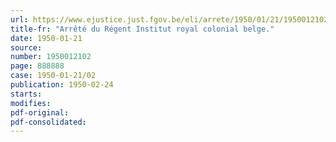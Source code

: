 ```yaml
---
url: https://www.ejustice.just.fgov.be/eli/arrete/1950/01/21/1950012102/justel
title-fr: "Arrêté du Régent Institut royal colonial belge."
date: 1950-01-21
source:
number: 1950012102
page: 888888
case: 1950-01-21/02
publication: 1950-02-24
starts:
modifies:
pdf-original:
pdf-consolidated:
---
```


